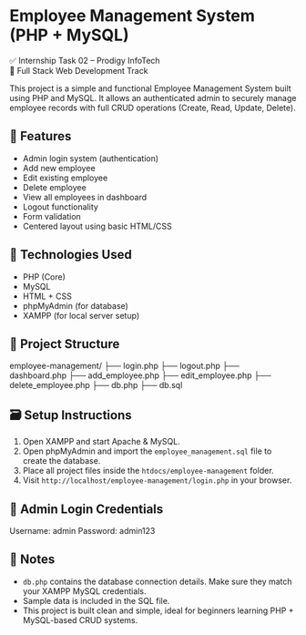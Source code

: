 # Employee Management System (PHP + MySQL)

✅ Internship Task 02 – Prodigy InfoTech  
💼 Full Stack Web Development Track

This project is a simple and functional Employee Management System built using PHP and MySQL. It allows an authenticated admin to securely manage employee records with full CRUD operations (Create, Read, Update, Delete).


## 🔐 Features

- Admin login system (authentication)
- Add new employee
- Edit existing employee
- Delete employee
- View all employees in dashboard
- Logout functionality
- Form validation
- Centered layout using basic HTML/CSS

## 🧰 Technologies Used

- PHP (Core)
- MySQL
- HTML + CSS
- phpMyAdmin (for database)
- XAMPP (for local server setup)

## 📁 Project Structure
employee-management/
├── login.php
├── logout.php
├── dashboard.php
├── add_employee.php
├── edit_employee.php
├── delete_employee.php
├── db.php
├── db.sql

## 🗃️ Setup Instructions

1. Open XAMPP and start Apache & MySQL.
2. Open phpMyAdmin and import the `employee_management.sql` file to create the database.
3. Place all project files inside the `htdocs/employee-management` folder.
4. Visit `http://localhost/employee-management/login.php` in your browser.

## 👤 Admin Login Credentials

Username: admin
Password: admin123

## 📌 Notes

- `db.php` contains the database connection details. Make sure they match your XAMPP MySQL credentials.
- Sample data is included in the SQL file.
- This project is built clean and simple, ideal for beginners learning PHP + MySQL-based CRUD systems.

